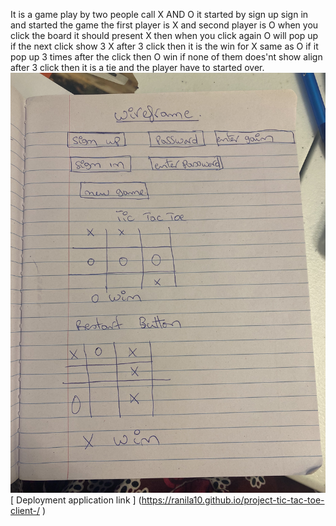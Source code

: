 It is a game play by two people call X AND O
it started by sign up 
sign in
and started the game 
the first player is X
and second player is O
when you click the board it should present X
then when you click again O will pop up 
if the next click show 3 X after 3 click then it is the win for X
same as O if it pop up 3 times after the click then O win 
if none of them does'nt show align after 3 click then it is a tie and the player have to started over. 
![wireframe](Images/wireframe.jpg)
[ Deployment application link ] (https://ranila10.github.io/project-tic-tac-toe-client-/ )